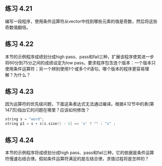 ## 练习 4.21
编写一段程序，使用条件运算符从vector<int>中找到哪些元素的值是奇数，然后将这些奇数值翻倍。


## 练习 4.22
本节的示例程序成绩划分成high pass、pass和fail三种，扩展该程序使其进一步将60分到75分之间的成绩设定为low pass。要求程序包含连个版本：一个版本只使用条件运算符；另一个辨别使用1个或多个if语句。哪个版本的程序更容易理解？为什么？



## 练习 4.23
因为运算符的优先级问题，下面这条表达式无法通过编译。根据4.12节中的表(第147页)指出它的问题在哪里？应该如何修改？
```c++
string s = "word";
string p1 = s + s[s.size() - 1] == 's' ? "" : "s" ;
```


## 练习 4.24
本节的示例程序将成绩划分成high pass、pass和fail三种，它的依据是条件运算符慢速右结合律。假如条件运算符满足的是左结合律，求值过程将是怎样的？



